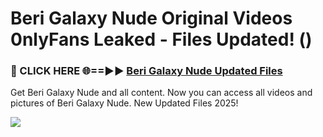 # Beri Galaxy Nude Original Videos 0nlyFans Leaked - Files Updated! ()

<h3>🔴 CLICK HERE 🌐==►► <a href="https://tinyurl.com/2p9ay9w9" rel="nofollow">Beri Galaxy Nude Updated Files</a></h3>

Get Beri Galaxy Nude and all content. Now you can access all videos and pictures of Beri Galaxy Nude. New Updated Files 2025!

[![](https://i.imgur.com/KQgVmj3.gif)](https://tinyurl.com/2p9ay9w9)
